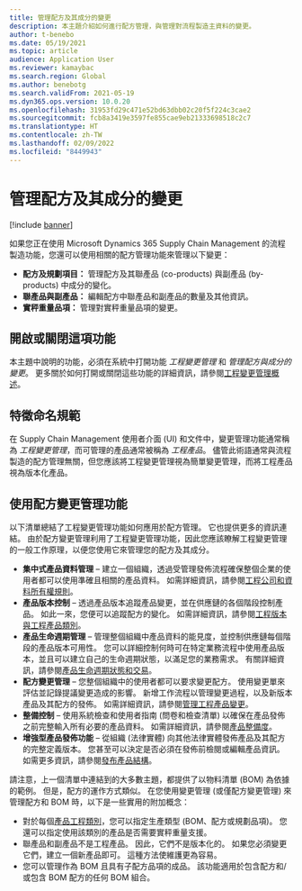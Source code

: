 ```yaml
---
title: 管理配方及其成分的變更
description: 本主題介紹如何進行配方管理，與管理對流程製造主資料的變更。
author: t-benebo
ms.date: 05/19/2021
ms.topic: article
audience: Application User
ms.reviewer: kamaybac
ms.search.region: Global
ms.author: benebotg
ms.search.validFrom: 2021-05-19
ms.dyn365.ops.version: 10.0.20
ms.openlocfilehash: 31953fd29c471e52bd63dbb02c20f5f224c3cae2
ms.sourcegitcommit: fcb8a3419e3597fe855cae9eb21333698518c2c7
ms.translationtype: HT
ms.contentlocale: zh-TW
ms.lasthandoff: 02/09/2022
ms.locfileid: "8449943"
---
```

# <a name="manage-changes-in-formulas-and-their-ingredients"></a>管理配方及其成分的變更

[!include [banner](../includes/banner.md)]

如果您正在使用 Microsoft Dynamics 365 Supply Chain Management 的流程製造功能，您還可以使用相關的配方管理功能來管理以下變更：

- **配方及規劃項目：** 管理配方及其聯產品 (co-products) 與副產品 (by-products) 中成分的變化。
- **聯產品與副產品：** 編輯配方中聯產品和副產品的數量及其他資訊。
- **實秤重量品項：** 管理對實秤重量品項的變更。

## <a name="turn-this-feature-on-or-off"></a>開啟或關閉這項功能

本主題中說明的功能，必須在系統中打開功能 *工程變更管理* 和 *管理配方與成分的變更*。 更多關於如何打開或關閉這些功能的詳細資訊，請參閱[工程變更管理概述](product-engineering-overview.md)。

## <a name="feature-naming-conventions"></a>特徵命名規範

在 Supply Chain Management 使用者介面 (UI) 和文件中，變更管理功能通常稱為 *工程變更管理*，而可管理的產品通常被稱為 *工程產品*。 儘管此術語通常與流程製造的配方管理無關，但您應該將工程變更管理視為簡單變更管理，而將工程產品視為版本化產品。

## <a name="work-with-formula-change-management-features"></a>使用配方變更管理功能

以下清單總結了工程變更管理功能如何應用於配方管理。 它也提供更多的資訊連結。 由於配方變更管理利用了工程變更管理功能，因此您應該瞭解工程變更管理的一般工作原理，以便您使用它來管理您的配方及其成分。

- **集中式產品資料管理** – 建立一個組織，透過受管理發佈流程確保整個企業的使用者都可以使用準確且相關的產品資料。 如需詳細資訊，請參閱[工程公司和資料所有權規則](engineering-org-data-ownership-rules.md)。
- **產品版本控制** – 透過產品版本追蹤產品變更，並在供應鏈的各個階段控制產品。 如此一來，您便可以追蹤配方的變化。 如需詳細資訊，請參閱[工程版本與工程產品類別](engineering-versions-product-category.md)。
- **產品生命週期管理** – 管理整個組織中產品資料的能見度，並控制供應鏈每個階段的產品版本可用性。 您可以詳細控制何時可在特定業務流程中使用產品版本，並且可以建立自己的生命週期狀態，以滿足您的業務需求。 有關詳細資訊，請參閱[產品生命週期狀態和交易](product-lifecycle-state-transactions.md)。
- **配方變更管理** – 您整個組織中的使用者都可以要求變更配方。 使用變更單來評估並記錄提議變更造成的影響。 新增工作流程以管理變更過程，以及新版本產品及其配方的發佈。 如需詳細資訊，請參閱[管理工程產品變更](engineering-change-management.md)。
- **整備控制** – 使用系統檢查和使用者指南 (問卷和檢查清單) 以確保在產品發佈之前完整輸入所有必要的產品資料。 如需詳細資訊，請參閱[產品整備度](product-readiness.md)。
- **增強型產品發佈功能** – 從組織 (法律實體) 向其他法律實體發佈產品及其配方的完整定義版本。 您甚至可以決定是否必須在發佈前檢閱或編輯產品資訊。 如需更多資訊，請參閱[發布產品結構](release-product-structure.md)。

請注意，上一個清單中連結到的大多數主題，都提供了以物料清單 (BOM) 為依據的範例。 但是，配方的運作方式類似。 在您使用變更管理 (或僅配方變更管理) 來管理配方和 BOM 時，以下是一些實用的附加概念：

- 對於每個[產品工程類別](engineering-versions-product-category.md)，您可以指定生產類型 (BOM、配方或規劃品項)。 您還可以指定使用該類別的產品是否需要實秤重量支援。
- 聯產品和副產品不是工程產品。 因此，它們不是版本化的。 如果您必須變更它們，建立一個新產品即可。 這種方法使維護更為容易。
- 您可以管理作為 BOM 且具有子配方品項的成品。 該功能適用於包含配方和/或包含 BOM 配方的任何 BOM 組合。
